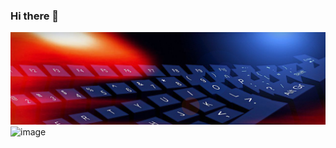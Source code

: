 ### Hi there 👋

![image](https://github.com/Geerun/Geerun/blob/main/hi-tech-computer-keyboard-blue-red-website-header.jpg)
![image](https://www.codewars.com/users/Geerun/badges/large)
